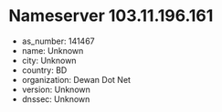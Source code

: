 # Nameserver 103.11.196.161

* as_number: 141467
* name: Unknown
* city: Unknown
* country: BD
* organization: Dewan Dot Net
* version: Unknown
* dnssec: Unknown
